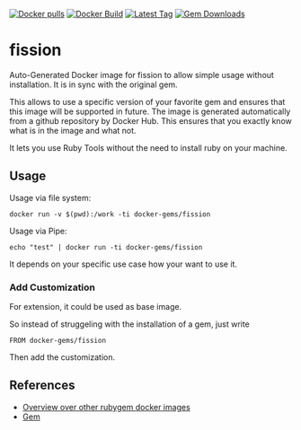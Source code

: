 [![Docker pulls](https://img.shields.io/docker/pulls/rubygem/fission.svg)](https://hub.docker.com/r/rubygem/fission/)
[![Docker Build](https://img.shields.io/docker/automated/rubygem/fission.svg)](https://hub.docker.com/r/rubygem/fission/)
[![Latest Tag](https://img.shields.io/github/tag/docker-rubygem/fission.svg)](https://hub.docker.com/r/rubygem/fission/)
[![Gem Downloads](https://img.shields.io/gem/dt/fission.svg)](https://rubygems.org/gems/fission/)
# fission

Auto-Generated Docker image for fission to allow simple usage without installation.
It is in sync with the original gem.

This allows to use a specific version of your favorite gem and ensures that this image will be supported in future.
The image is generated automatically from a github repository by Docker Hub.
This ensures that you exactly know what is in the image and what not.

It lets you use Ruby Tools without the need to install ruby on your machine.

## Usage

Usage via file system:

`docker run -v $(pwd):/work -ti docker-gems/fission`

Usage via Pipe:

`echo "test" | docker run -ti docker-gems/fission`

It depends on your specific use case how your want to use it.

### Add Customization

For extension, it could be used as base image.

So instead of struggeling with the installation of a gem, just write

`FROM docker-gems/fission`

Then add the customization.

## References

 - [Overview over other rubygem docker images](https://github.com/thinkbot/docker-rubygem)
 - [Gem](https://rubygems.org/gems/fission/)

